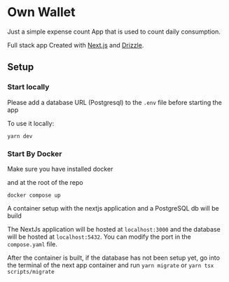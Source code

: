 # Own Wallet

Just a simple expense count App that is used to count daily consumption. 

Full stack app Created with [Next.js](https://github.com/vercel/next.js) and [Drizzle](https://github.com/drizzle-team/drizzle-orm).

## Setup


### Start locally
Please add a database URL (Postgresql) to the `.env` file before starting the app

To use it locally: 

`yarn dev` 

### Start By Docker

Make sure you have installed docker

and at the root of the repo

`docker compose up`

A container setup with the nextjs application and a PostgreSQL db will be build 

The NextJs application will be hosted at `localhost:3000` and the database will be hosted at `localhost:5432`. You can modify the port in the `compose.yaml` file.

After the container is built, if the database has not been setup yet, go into the terminal of the next app container and run `yarn migrate` or `yarn tsx scripts/migrate`